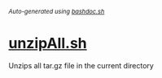 <small><i>Auto-generated using [bashdoc.sh](https://github.com/alejandro-godinez/UsefulScripts/blob/trunk/bashdoc/bashdoc.sh)</i></small>
# [unzipAll.sh](../unzipAll.sh)

Unzips all tar.gz file in the current directory

